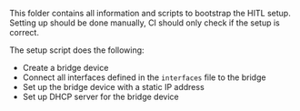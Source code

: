 <!--
SPDX-FileCopyrightText: 2024 Google LLC

SPDX-License-Identifier: Apache-2.0
-->
This folder contains all information and scripts to bootstrap the HITL setup.
Setting up should be done manually, CI should only check if the setup is correct.

The setup script does the following:
* Create a bridge device
* Connect all interfaces defined in the `interfaces` file to the bridge
* Set up the bridge device with a static IP address
* Set up DHCP server for the bridge device
